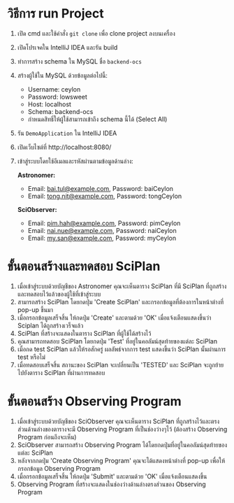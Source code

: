 # วิธีการ run Project

1. เปิด cmd และใช้คำสั่ง `git clone` เพื่อ clone project ลงบนเครื่อง
2. เปิดโปรเจคใน IntelliJ IDEA และรัน build
3. ทำการสร้าง schema ใน MySQL ชื่อ `backend-ocs`
4. สร้างผู้ใช้ใน MySQL ด้วยข้อมูลต่อไปนี้:
   - Username: ceylon
   - Password: lowsweet
   - Host: localhost
   - Schema: backend-ocs
   - กำหนดสิทธิ์ให้ผู้ใช้สามารถเข้าถึง schema นี้ได้ (Select All)
5. รัน `DemoApplication` ใน IntelliJ IDEA
6. เปิดเว็บไซต์ที่ http://localhost:8080/
7. เข้าสู่ระบบโดยใช้อีเมลและรหัสผ่านตามข้อมูลด้านล่าง:

   **Astronomer:**
   - Email: bai.tul@example.com, Password: baiCeylon
   - Email: tong.nit@example.com, Password: tongCeylon

   **SciObserver:**
   - Email: pim.hah@example.com, Password: pimCeylon
   - Email: nai.nue@example.com, Password: naiCeylon
   - Email: my.san@example.com, Password: myCeylon

# ขั้นตอนสร้างและทดสอบ SciPlan

1. เมื่อเข้าสู่ระบบด้วยบัญชีของ Astronomer คุณจะเห็นตาราง SciPlan ที่มี SciPlan ที่ถูกสร้างและทดสอบไว้แล้วของผู้ใช้ที่เข้าสู่ระบบ 
2. สามารถสร้าง SciPlan โดยกดปุ่ม 'Create SciPlan' และกรอกข้อมูลที่ต้องการในหน้าต่างที่ pop-up ขึ้นมา
3. เมื่อกรอกข้อมูลเสร็จสิ้น ให้กดปุ่ม 'Create' และตามด้วย 'OK' เมื่อแจ้งเตือนแสดงขึ้นว่า Sciplan ได้ถูกสร้างเวร็จแล้ว
4. SciPlan ที่สร้างจะแสดงในตาราง SciPlan ที่ผู้ใช้ได้สร้างไว้
5. คุณสามารถทดสอบ SciPlan โดยกดปุ่ม 'Test' ที่อยู่ในคอลัมน์สุดท้ายของแต่ละ SciPlan
6. เมื่อกด test SciPlan แล้วให้รอสักครู่ ผลลัพธ์จากการ test แสดงขึ้นว่า SciPlan นั้นผ่านการ test หรือไม่
7. เมื่อทดสอบเสร็จสิ้น สถานะของ SciPlan จะเปลี่ยนเป็น 'TESTED' และ SciPlan จะถูกย้ายไปยังตาราง SciPlan ที่ผ่านการทดสอบ

# ขั้นตอนสร้าง Observing Program

1. เมื่อเข้าสู่ระบบด้วยบัญชีของ SciObserver คุณจะเห็นตาราง SciPlan ที่ถูกสร้างไว้และตรงส่วนด้านล่างของตารางจะมี Observing Program ที่เป็นช่องว่างๆไว้ (ต้องสร้าง Observing Program ก่อนถึงจะเห็น)
2. SciObserver สามารถสร้าง Observing Program ได้โดยกดปุ่มที่อยู่ในคอลัมน์สุดท้ายของแต่ละ SciPlan
3. หลังจากกดปุ่ม 'Create Observing Program' คุณจะได้แสดงหน้าต่างที่ pop-up เพื่อให้กรอกข้อมูล Observing Program
4. เมื่อกรอกข้อมูลเสร็จสิ้น ให้กดปุ่ม 'Submit' และตามด้วย 'OK' เมื่อแจ้งเตือนแสดงขึ้น
5. Observing Program ที่สร้างจะแสดงในช่องว่างด้านล่างตรงส่วนของ Observing Program







